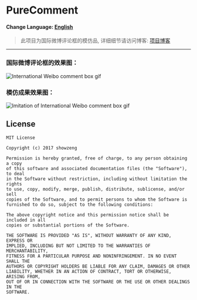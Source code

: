 # PureComment

#### Change Language: [English](README.md)

> 此项目为国际微博评论框的模仿品, 详细细节请访问博客: [项目博客](http://showzeng.itscoder.com/android/2017/08/11/the-imitation-of-the-international-weibo-comment-box.html)

------

### 国际微博评论框的效果图：

![International Weibo comment box gif](https://github.com/showzeng/PureComment/blob/master/Gif/pureComment.gif)

### 模仿成果效果图：

![Imitation of International Weibo comment box gif](https://github.com/showzeng/PureComment/blob/master/Gif/pureCommentImitation.gif)

## License

```
MIT License

Copyright (c) 2017 showzeng

Permission is hereby granted, free of charge, to any person obtaining a copy
of this software and associated documentation files (the "Software"), to deal
in the Software without restriction, including without limitation the rights
to use, copy, modify, merge, publish, distribute, sublicense, and/or sell
copies of the Software, and to permit persons to whom the Software is
furnished to do so, subject to the following conditions:

The above copyright notice and this permission notice shall be included in all
copies or substantial portions of the Software.

THE SOFTWARE IS PROVIDED "AS IS", WITHOUT WARRANTY OF ANY KIND, EXPRESS OR
IMPLIED, INCLUDING BUT NOT LIMITED TO THE WARRANTIES OF MERCHANTABILITY,
FITNESS FOR A PARTICULAR PURPOSE AND NONINFRINGEMENT. IN NO EVENT SHALL THE
AUTHORS OR COPYRIGHT HOLDERS BE LIABLE FOR ANY CLAIM, DAMAGES OR OTHER
LIABILITY, WHETHER IN AN ACTION OF CONTRACT, TORT OR OTHERWISE, ARISING FROM,
OUT OF OR IN CONNECTION WITH THE SOFTWARE OR THE USE OR OTHER DEALINGS IN THE
SOFTWARE.
```